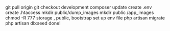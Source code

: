 git pull origin 
git checkout development
composer update
create .env
create .htaccess
mkdir public/dump_images
mkdir public /app_images
chmod -R 777 storage , public, bootstrap
set up env file
php artisan migrate
php artisan db:seed
done!
